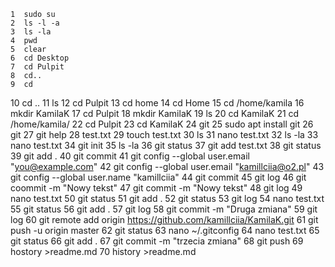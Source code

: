     1  sudo su
    2  ls -l -a
    3  ls -la
    4  pwd
    5  clear
    6  cd Desktop
    7  cd Pulpit
    8  cd..
    9  cd
   10  cd ..
   11  ls
   12  cd Pulpit
   13  cd home
   14  cd Home
   15  cd /home/kamila
   16  mkdir KamilaK
   17  cd Pulpit
   18  mkdir KamilaK
   19  ls
   20  cd KamilaK
   21  cd /home/kamila/
   22  cd Pulpit
   23  cd KamilaK
   24  git
   25  sudo apt install git
   26  git
   27  git help
   28  test.txt
   29  touch test.txt
   30  ls
   31  nano test.txt
   32  ls -la
   33  nano test.txt
   34  git init
   35  ls -la
   36  git status
   37  git add test.txt
   38  git status
   39  git add .
   40  git commit
   41  git config --global user.email "you@example.com"
   42  git config --global user.email "kamillciia@o2.pl"
   43  git config --global user.name "kamillciia"
   44  git commit
   45  git log
   46  git coommit -m "Nowy tekst"
   47  git commit -m "Nowy tekst"
   48  git log
   49  nano test.txt
   50  git status
   51  git add .
   52  git status
   53  git log
   54  nano test.txt
   55  git status
   56  git add .
   57  git log
   58  git commit -m "Druga zmiana"
   59  git log
   60  git remote add origin https://github.com/kamillciia/KamilaK.git
   61  git push -u origin master
   62  git status
   63  nano ~/.gitconfig 
   64  nano test.txt
   65  git status
   66  git add .
   67  git commit -m "trzecia zmiana"
   68  git push
   69  hostory >readme.md
   70  history >readme.md
